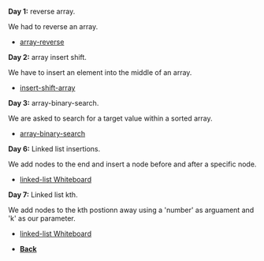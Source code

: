 **Day 1:** reverse array.

We had to reverse an array.
- [array-reverse](assets/array-reverse.png)

**Day 2:** array insert shift.

We have to insert an element into the middle of an array.
- [insert-shift-array](assets/insert-shift-array.png)

**Day 3:** array-binary-search.

We are asked to search for a target value within a sorted array.
- [array-binary-search](assets/array-binary-search.png)

**Day 6:** Linked list insertions.

We add nodes to the end and insert a node before and after a specific node.
- [linked-list Whiteboard](assets/Linked-lists.png)

**Day 7:** Linked list kth.

We add nodes to the kth postionn away using a 'number' as arguament and 'k' as our parameter.
- [linked-list Whiteboard](assets/linked-list-kth.png)

- **[Back](https://github.com/scottie-l/data-structures-and-algorithms/blob/main/javascript/README.md)**
